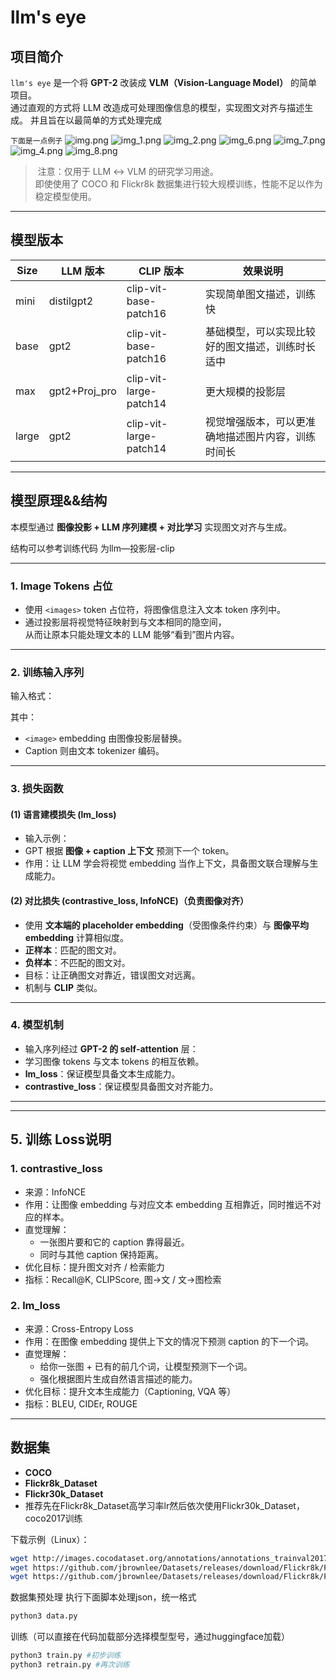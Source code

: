 # llm's eye

## 项目简介
`llm's eye` 是一个将 **GPT-2** 改装成 **VLM（Vision-Language Model）** 的简单项目。  
通过直观的方式将 LLM 改造成可处理图像信息的模型，实现图文对齐与描述生成。
并且旨在以最简单的方式处理完成


`下面是一点例子`
![img.png](img.png)
![img_1.png](img_1.png)
![img_2.png](img_2.png)
![img_6.png](img_6.png)
![img_7.png](img_7.png)
![img_4.png](img_4.png)
![img_8.png](img_8.png)
> ️ 注意：仅用于 LLM ↔ VLM 的研究学习用途。  
> 即使使用了 COCO 和 Flickr8k 数据集进行较大规模训练，性能不足以作为稳定模型使用。

---

## 模型版本

| Size  | LLM 版本          | CLIP 版本                   | 效果说明 |
|-------|-----------------|-----------------------------|----------|
| mini  | distilgpt2      | clip-vit-base-patch16       | 实现简单图文描述，训练快 |
| base  | gpt2            | clip-vit-base-patch16       | 基础模型，可以实现比较好的图文描述，训练时长适中 |
| max   | gpt2+Proj_pro   |    clip-vit-large-patch14 |更大规模的投影层|
| large | gpt2            | clip-vit-large-patch14      | 视觉增强版本，可以更准确地描述图片内容，训练时间长 |

---

## 模型原理&&结构

本模型通过 **图像投影 + LLM 序列建模 + 对比学习** 实现图文对齐与生成。

结构可以参考训练代码
为llm—投影层-clip

---

### 1. Image Tokens 占位
- 使用 `<images>` token 占位符，将图像信息注入文本 token 序列中。  
- 通过投影层将视觉特征映射到与文本相同的隐空间，  
  从而让原本只能处理文本的 LLM 能够“看到”图片内容。  

---

### 2. 训练输入序列

输入格式：

其中：
- `<image>` embedding 由图像投影层替换。  
- Caption 则由文本 tokenizer 编码。  

---

### 3. 损失函数

#### (1) 语言建模损失 (lm_loss)
- 输入示例：
- GPT 根据 **图像 + caption 上下文** 预测下一个 token。  
- 作用：让 LLM 学会将视觉 embedding 当作上下文，具备图文联合理解与生成能力。  

#### (2) 对比损失 (contrastive_loss, InfoNCE)（负责图像对齐）
- 使用 **文本端的 placeholder embedding**（受图像条件约束）与 **图像平均 embedding** 计算相似度。  
- **正样本**：匹配的图文对。  
- **负样本**：不匹配的图文对。  
- 目标：让正确图文对靠近，错误图文对远离。  
- 机制与 **CLIP** 类似。  

---

### 4. 模型机制
- 输入序列经过 **GPT-2 的 self-attention** 层：  
- 学习图像 tokens 与文本 tokens 的相互依赖。  
- **lm_loss**：保证模型具备文本生成能力。  
- **contrastive_loss**：保证模型具备图文对齐能力。  

---

---

## 5. 训练 Loss说明

### 1. contrastive_loss
- 来源：InfoNCE  
- 作用：让图像 embedding 与对应文本 embedding 互相靠近，同时推远不对应的样本。  
- 直觉理解：
  - 一张图片要和它的 caption 靠得最近。
  - 同时与其他 caption 保持距离。
- 优化目标：提升图文对齐 / 检索能力  
- 指标：Recall@K, CLIPScore, 图→文 / 文→图检索

### 2. lm_loss
- 来源：Cross-Entropy Loss  
- 作用：在图像 embedding 提供上下文的情况下预测 caption 的下一个词。  
- 直觉理解：
  - 给你一张图 + 已有的前几个词，让模型预测下一个词。
  - 强化根据图片生成自然语言描述的能力。
- 优化目标：提升文本生成能力（Captioning, VQA 等）  
- 指标：BLEU, CIDEr, ROUGE

---

## 数据集
- **COCO**
- **Flickr8k_Dataset**
- **Flickr30k_Dataset**
- 推荐先在Flickr8k_Dataset高学习率lr然后依次使用Flickr30k_Dataset，coco2017训练

下载示例（Linux）：
```bash
wget http://images.cocodataset.org/annotations/annotations_trainval2017.zip
wget https://github.com/jbrownlee/Datasets/releases/download/Flickr8k/Flickr8k_Dataset.zip
wget https://github.com/jbrownlee/Datasets/releases/download/Flickr8k/Flickr8k_text.zip
```
数据集预处理
执行下面脚本处理json，统一格式
```bash
python3 data.py
```
训练（可以直接在代码加载部分选择模型型号，通过huggingface加载）
```bash
python3 train.py #初步训练
python3 retrain.py #再次训练
```